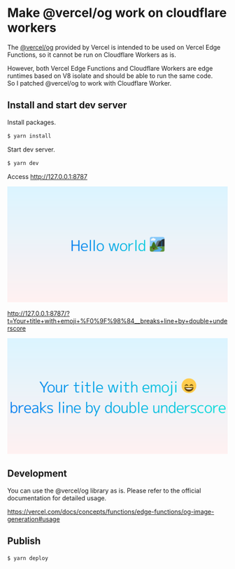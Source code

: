 # Make @vercel/og work on cloudflare workers

The [@vercel/og](https://vercel.com/docs/concepts/functions/edge-functions/og-image-generation) provided by Vercel is intended to be used on Vercel Edge Functions, so it cannot be run on Cloudflare Workers as is.

However, both Vercel Edge Functions and Cloudflare Workers are edge runtimes based on V8 isolate and should be able to run the same code.  
So I patched @vercel/og to work with Cloudflare Worker.

## Install and start dev server

Install packages.
```bash
$ yarn install
```

Start dev server.
```bash
$ yarn dev
```

Access http://127.0.0.1:8787

![](./docs/hello_world.png)


http://127.0.0.1:8787/?t=Your+title+with+emoji+%F0%9F%98%84__breaks+line+by+double+underscore

![](./docs/sample.png)

## Development

You can use the @vercel/og library as is. Please refer to the official documentation for detailed usage.

https://vercel.com/docs/concepts/functions/edge-functions/og-image-generation#usage

## Publish

```bash
$ yarn deploy
```

